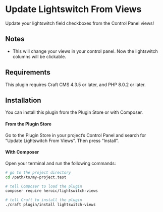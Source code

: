 # Update Lightswitch From Views

Update your lightswitch field checkboxes from the Control Panel views!


## Notes

* This will change your views in your control panel.  Now the lightswitch columns will be clickable.

## Requirements

This plugin requires Craft CMS 4.3.5 or later, and PHP 8.0.2 or later.

## Installation

You can install this plugin from the Plugin Store or with Composer.

#### From the Plugin Store

Go to the Plugin Store in your project’s Control Panel and search for “Update Lightswitch From Views”. Then press “Install”.


#### With Composer

Open your terminal and run the following commands:


```bash
# go to the project directory
cd /path/to/my-project.test

# tell Composer to load the plugin
composer require heroic/lightswitch-views

# tell Craft to install the plugin
./craft plugin/install lightswitch-views
```
